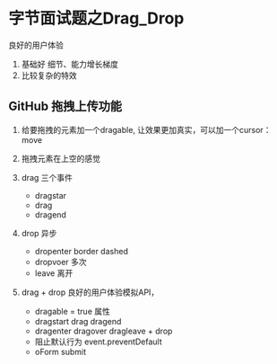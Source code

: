 # 字节面试题之Drag_Drop
良好的用户体验
1. 基础好   细节、能力增长梯度
2. 比较复杂的特效

## GitHub 拖拽上传功能
1. 给要拖拽的元素加一个dragable, 让效果更加真实，可以加一个cursor：move
2. 拖拽元素在上空的感觉
3. drag 三个事件
    - dragstar 
    - drag
    - dragend
4. drop 异步
    - dropenter    border dashed
    - dropvoer   多次
    - leave 离开

5. drag + drop 良好的用户体验模拟API，
    - dragable = true 属性
    - dragstart drag dragend
    - dragenter dragover dragleave + drop
    - 阻止默认行为  event.preventDefault
    - oForm submit